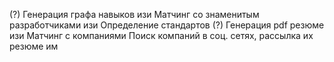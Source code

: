 (?) Генерация графа навыков
изи Матчинг со знаменитым разработчиками
изи Определение стандартов
(?) Генерация pdf резюме
изи Матчинг с компаниями
Поиск компаний в соц. сетях, рассылка их резюме им
